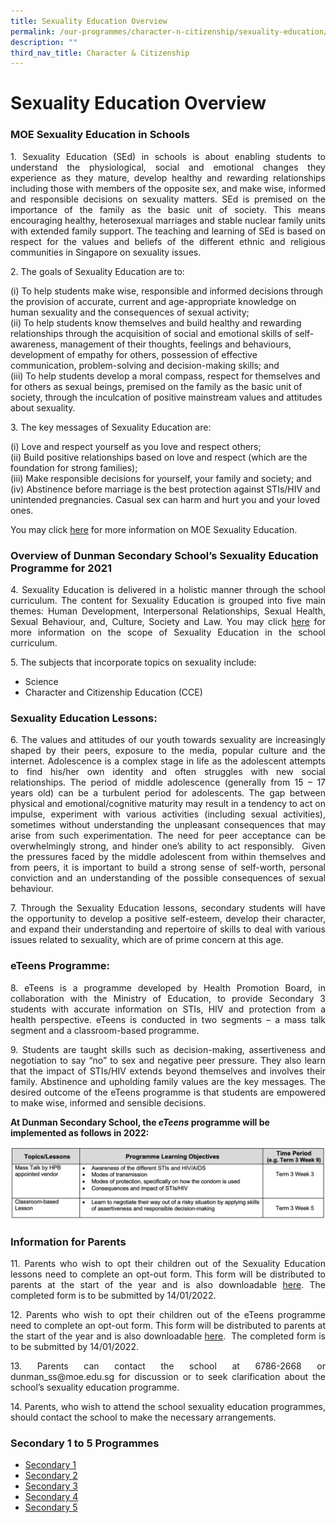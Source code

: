 ```yaml
---
title: Sexuality Education Overview
permalink: /our-programmes/character-n-citizenship/sexuality-education/
description: ""
third_nav_title: Character & Citizenship
---
```


# Sexuality Education Overview

### MOE Sexuality Education in Schools

<p style="text-align: justify;">1. Sexuality Education (SEd) in schools is about enabling students to understand the physiological, social and emotional changes they experience as they mature, develop healthy and rewarding relationships including those with members of the opposite sex, and make wise, informed and responsible decisions on sexuality matters. SEd is premised on the importance of the family as the basic unit of society. This means encouraging healthy, heterosexual marriages and stable nuclear family units with extended family support. The teaching and learning of SEd is based on respect for the values and beliefs of the different ethnic and religious communities in Singapore on sexuality issues.</p>

<p style="text-align: justify;">2. The goals of Sexuality Education are to: </p>

(i) To help students make wise, responsible and informed decisions through the provision of accurate, current and age-appropriate knowledge on human sexuality and the consequences of sexual activity;  
(ii) To help students know themselves and build healthy and rewarding relationships through the acquisition of social and emotional skills of self-awareness, management of their thoughts, feelings and behaviours, development of empathy for others, possession of effective communication, problem-solving and decision-making skills; and  
(iii) To help students develop a moral compass, respect for themselves and for others as sexual beings, premised on the family as the basic unit of society, through the inculcation of positive mainstream values and attitudes about sexuality.

<p style="text-align: justify;">3. The key messages of Sexuality Education are:</p>

(i) Love and respect yourself as you love and respect others;     
(ii) Build positive relationships based on love and respect (which are the foundation for strong families);  
(iii) Make responsible decisions for yourself, your family and society; and  
(iv) Abstinence before marriage is the best protection against STIs/HIV and unintended pregnancies. Casual sex can harm and hurt you and your loved ones.

You may click [here](https://www.moe.gov.sg/programmes/sexuality-education) for more information on MOE Sexuality Education.

### Overview of Dunman Secondary School’s Sexuality Education Programme for 2021

<p style="text-align: justify;">4. Sexuality Education is delivered in a holistic manner through the school curriculum. The content for Sexuality Education is grouped into five main themes: Human Development, Interpersonal Relationships, Sexual Health, Sexual Behaviour, and, Culture, Society and Law. You may click <a href="https://www.moe.gov.sg/programmes/sexuality-education/scope-and-teaching-approach">here</a> for more information on the scope of Sexuality Education in the school curriculum.</p>

<p style="text-align: justify;">5. The subjects that incorporate topics on sexuality include:</p>

* Science 
* Character and Citizenship Education (CCE)

### Sexuality Education Lessons:

<p style="text-align: justify;">6. The values and attitudes of our youth towards sexuality are increasingly shaped by their peers, exposure to the media, popular culture and the internet. Adolescence is a complex stage in life as the adolescent attempts to find his/her own identity and often struggles with new social relationships. The period of middle adolescence (generally from 15 – 17 years old) can be a turbulent period for adolescents. The gap between physical and emotional/cognitive maturity may result in a tendency to act on impulse, experiment with various activities (including sexual activities), sometimes without understanding the unpleasant consequences that may arise from such experimentation. The need for peer acceptance can be overwhelmingly strong, and hinder one’s ability to act responsibly.  Given the pressures faced by the middle adolescent from within themselves and from peers, it is important to build a strong sense of self-worth, personal conviction and an understanding of the possible consequences of sexual behaviour.</p>

<p style="text-align: justify;">7. Through the Sexuality Education lessons, secondary students will have the opportunity to develop a positive self-esteem, develop their character, and expand their understanding and repertoire of skills to deal with various issues related to sexuality, which are of prime concern at this age.</p>

### eTeens Programme:

<p style="text-align: justify;">8. eTeens is a programme developed by Health Promotion Board, in collaboration with the Ministry of Education, to provide Secondary 3 students with accurate information on STIs, HIV and protection from a health perspective. eTeens is conducted in two segments – a mass talk segment and a classroom-based programme.</p>

<p style="text-align: justify;">9. Students are taught skills such as decision-making, assertiveness and negotiation to say “no” to sex and negative peer pressure. They also learn that the impact of STIs/HIV extends beyond themselves and involves their family. Abstinence and upholding family values are the key messages. The desired outcome of the eTeens programme is that students are empowered to make wise, informed and sensible decisions.</p>

**At Dunman Secondary School, the _eTeens_ programme will be implemented as follows in 2022:**

![](/images/Student%20Development%20Programme/CCP/eTeens.png)

### Information for Parents

<p style="text-align: justify;">11. Parents who wish to opt their children out of the Sexuality Education lessons need to complete an opt-out form. This form will be distributed to parents at the start of the year and is also downloadable <a href="/files/Student%20Development%20Programme/Annex%20A%20Parents%20Opt%20Out%20Form%20for%20Growing%20Year%202022.pdf">here</a>. The completed form is to be submitted by 14/01/2022. </p>

<p style="text-align: justify;">12. Parents who wish to opt their children out of the eTeens programme need to complete an opt-out form. This form will be distributed to parents at the start of the year and is also downloadable <a href="/files/Student%20Development%20Programme/Annex%20B%20Parents%20Opt%20Out%20Form%20for%20eteens%202022.pdf">here</a>.  The completed form is to be submitted by 14/01/2022.</p>

<p style="text-align: justify;">13. Parents can contact the school at 6786-2668 or dunman_ss@moe.edu.sg for discussion or to seek clarification about the school’s sexuality education programme.</p>

<p style="text-align: justify;">14. Parents, who wish to attend the school sexuality education programmes, should contact the school to make the necessary arrangements.</p>

### Secondary 1 to 5 Programmes

* [Secondary 1](/sexuality-education/secondary-1/)
* [Secondary 2](/sexuality-education/secondary-2/)
* [Secondary 3](/sexuality-education/secondary-3/)
* [Secondary 4](/sexuality-education/secondary-4/)
* [Secondary 5](/sexuality-education/secondary-5/)